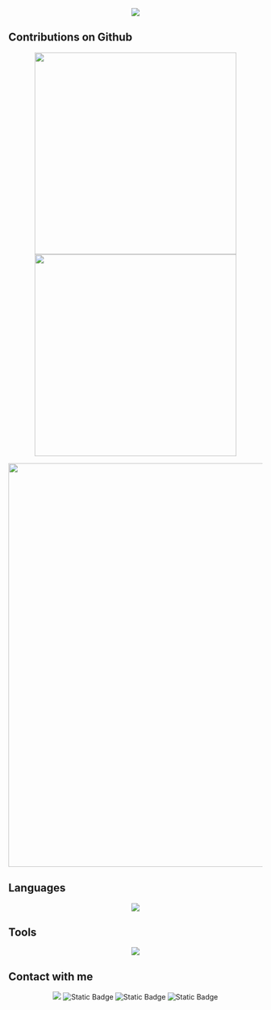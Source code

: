 <p align="center">
<img src="https://readme-typing-svg.demolab.com?font=Orbitron&size=25&pause=1000&center=true&vCenter=true&random=false&width=600&lines=Welcome+to+my+GitHub+profile+page!;I+am+super+obsessed+with+programming!" />
</p>

## Contributions on Github

<p align="center">
<!-- https://github.com/anuraghazra/github-readme-stats -->
<img align="center" width="400" src="https://github-readme-stats.vercel.app/api?username=No8ah&theme=transparent&show_icons=true&hide_border=true&show=reviews&hide_title=true&hide=prs" />
<!-- https://github.com/DenverCoder1/github-readme-streak-stats -->
<img align="center" width="400" src="https://streak-stats.demolab.com?user=No8ah&theme=transparent&date_format=%5BY.%5Dn.j&hide_border=true" />
  
<div align="center">  
<img width="800" src="https://github-readme-activity-graph.vercel.app/graph?username=No8ah&theme=react-dark&hide_border=true&area=true&custom_title=Contribution%20Graph" />
</div>  

## Languages 

<p align="center">
  <a href="https://skillicons.dev">
    <img src="https://skillicons.dev/icons?i=cpp,latex,matlab,c,py,md&theme=light" />
  </a>
</p>

## Tools

<p align="center">
  <a href="https://skillicons.dev">
    <img src="https://skillicons.dev/icons?i=docker,linux,git,github,vscode&theme=light" />
  </a>
</p>

## Contact with me

<p align="center">
<a href="https://github.com/No8ah"><img src="https://img.shields.io/badge/GitHub-No8ah-blue?logo=github" /></a>
<img alt="Static Badge" src="https://img.shields.io/badge/WeChat-Oxq9213-green?logo=wechat">
<img alt="Static Badge" src="https://img.shields.io/badge/Gmail-ouzinan6%40gmail.com-red?logo=gmail">
<img alt="Static Badge" src="https://img.shields.io/badge/ZiNan%20Ou-blue?logo=linkedin&link=http%3A%2F%2Flinkedin.com%2Fin%2F%E5%AD%90%E6%A5%A0-%E5%8C%BA-0a6178322" />
</p>




